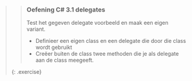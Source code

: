 >> ### Oefening C# 3.1 delegates
>> Test het gegeven delegate voorbeeld en maak een eigen variant.
>>* Definieer een eigen class en een delegate die door die class wordt gebruikt
>>* Creëer buiten de class twee methoden die je als delegate aan de class meegeeft.
>>
>{: .exercise}